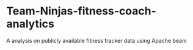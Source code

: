 # Team-Ninjas-fitness-coach-analytics
A analysis on publicly available fitness tracker data using Apache beam
